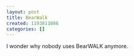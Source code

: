 ```yaml
---
layout: post
title: BearWalk
created: 1193811086
categories: []
---
```

I wonder why nobody uses BearWALK anymore.
